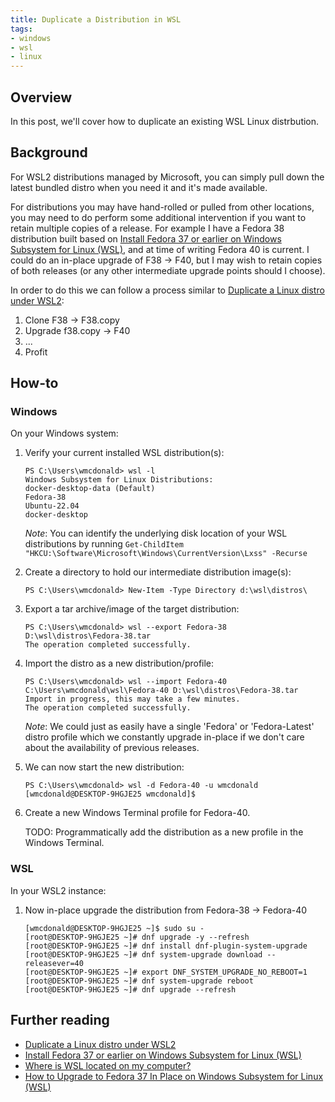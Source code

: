 ```yaml
---
title: Duplicate a Distribution in WSL
tags:
- windows
- wsl
- linux
---
```


## Overview
In this post, we'll cover how to duplicate an existing WSL Linux distrbution.

## Background
For WSL2 distributions managed by Microsoft, you can simply pull down the latest bundled distro when you need it and it's made available.

For distributions you may have hand-rolled or pulled from other locations, you may need to do perform some additional intervention if you want to retain multiple copies of a release. For example I have a Fedora 38 distribution built based on [Install Fedora 37 or earlier on Windows Subsystem for Linux (WSL)](https://dev.to/bowmanjd/install-fedora-on-windows-subsystem-for-linux-wsl-4b26), and at time of writing Fedora 40 is current. I could do an in-place upgrade of F38 -> F40, but I may wish to retain copies of both releases (or any other intermediate upgrade points should I choose).

In order to do this we can follow a process similar to [Duplicate a Linux distro under WSL2](https://fourco.nl/blogs/duplicate-a-linux-distro-under-wsl2/):

1. Clone F38 -> F38.copy
2. Upgrade f38.copy -> F40
3. ...
4. Profit

## How-to

### Windows
On your Windows system:

1. Verify your current installed WSL distribution(s):
    ```
    PS C:\Users\wmcdonald> wsl -l
    Windows Subsystem for Linux Distributions:
    docker-desktop-data (Default)
    Fedora-38
    Ubuntu-22.04
    docker-desktop
    ```
    *Note*: You can identify the underlying disk location of your WSL distributions by running `Get-ChildItem "HKCU:\Software\Microsoft\Windows\CurrentVersion\Lxss" -Recurse`

2. Create a directory to hold our intermediate distribution image(s):
    ```
    PS C:\Users\wmcdonald> New-Item -Type Directory d:\wsl\distros\
    ```

3. Export a tar archive/image of the target distribution:
    ```
    PS C:\Users\wmcdonald> wsl --export Fedora-38 D:\wsl\distros\Fedora-38.tar
    The operation completed successfully.
    ```

4. Import the distro as a new distribution/profile:
    ```
    PS C:\Users\wmcdonald> wsl --import Fedora-40 C:\Users\wmcdonald\wsl\Fedora-40 D:\wsl\distros\Fedora-38.tar
    Import in progress, this may take a few minutes.
    The operation completed successfully.
    ```
    *Note*: We could just as easily have a single 'Fedora' or 'Fedora-Latest' distro profile which we constantly upgrade in-place if we don't care about the availability of previous releases.

4. We can now start the new distribution:
    ```
    PS C:\Users\wmcdonald> wsl -d Fedora-40 -u wmcdonald
    [wmcdonald@DESKTOP-9HGJE25 wmcdonald]$
    ```

5. Create a new Windows Terminal profile for Fedora-40.

    TODO: Programmatically add the distribution as a new profile in the Windows Terminal.

### WSL
In your WSL2 instance:

1. Now in-place upgrade the distribution from Fedora-38 -> Fedora-40
    ```
    [wmcdonald@DESKTOP-9HGJE25 ~]$ sudo su -
    [root@DESKTOP-9HGJE25 ~]# dnf upgrade -y --refresh
    [root@DESKTOP-9HGJE25 ~]# dnf install dnf-plugin-system-upgrade
    [root@DESKTOP-9HGJE25 ~]# dnf system-upgrade download --releasever=40
    [root@DESKTOP-9HGJE25 ~]# export DNF_SYSTEM_UPGRADE_NO_REBOOT=1
    [root@DESKTOP-9HGJE25 ~]# dnf system-upgrade reboot
    [root@DESKTOP-9HGJE25 ~]# dnf upgrade --refresh
    ```

## Further reading
- [Duplicate a Linux distro under WSL2](https://fourco.nl/blogs/duplicate-a-linux-distro-under-wsl2/)
- [Install Fedora 37 or earlier on Windows Subsystem for Linux (WSL)](https://dev.to/bowmanjd/install-fedora-on-windows-subsystem-for-linux-wsl-4b26)
- [Where is WSL located on my computer?](https://askubuntu.com/a/1380274)
- [How to Upgrade to Fedora 37 In Place on Windows Subsystem for Linux (WSL)](https://dev.to/bowmanjd/how-to-upgrade-fedora-in-place-on-windows-subsystem-for-linux-wsl-oh3)
